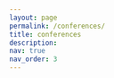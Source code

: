 ```yaml
---
layout: page
permalink: /conferences/
title: conferences
description:
nav: true
nav_order: 3
---
```

